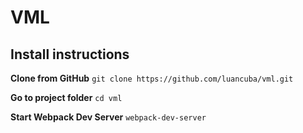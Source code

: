 # VML

## Install instructions

**Clone from GitHub**
`git clone https://github.com/luancuba/vml.git`

**Go to project folder**
`cd vml`

**Start Webpack Dev Server**
`webpack-dev-server`


